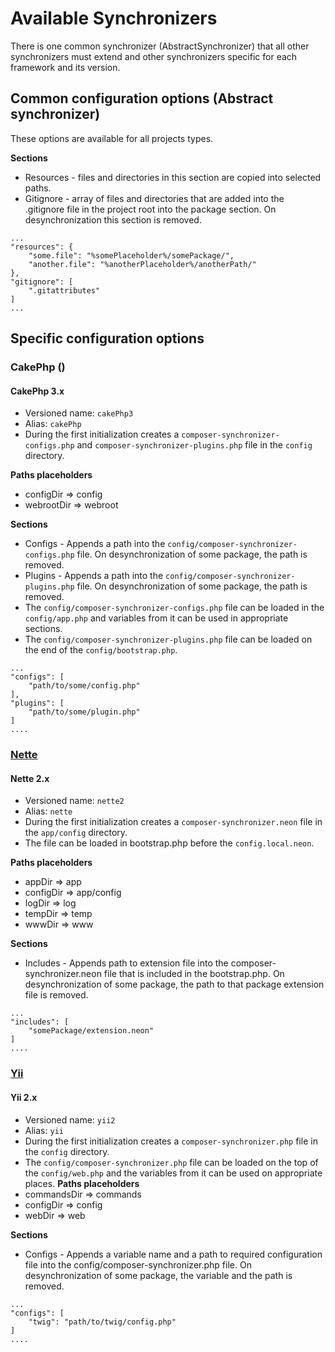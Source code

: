 # Available Synchronizers
There is one common synchronizer (AbstractSynchronizer) that all
other synchronizers must extend and other synchronizers specific for each
framework and its version.

## Common configuration options (Abstract synchronizer) ##
These options are available for all projects types.

**Sections**
- Resources - files and directories in this section are copied into selected paths.
- Gitignore - array of files and directories that are added into the
.gitignore file in the project root into the package section. On desynchronization
this section is removed.
````
...
"resources": {
    "some.file": "%somePlaceholder%/somePackage/",
    "another.file": "%anotherPlaceholder%/anotherPath/"
},
"gitignore": [
    ".gitattributes"
]
...
````

## Specific configuration options ##

### CakePhp ()
#### CakePhp 3.x
- Versioned name: `cakePhp3`
- Alias: `cakePhp`
- During the first initialization creates a `composer-synchronizer-configs.php` and
`composer-synchronizer-plugins.php` file in the `config` directory.

**Paths placeholders**
- configDir => config
- webrootDir => webroot

**Sections**
- Configs - Appends a path into the `config/composer-synchronizer-configs.php`
file. On desynchronization of some package, the path is removed.
- Plugins - Appends a path into the `config/composer-synchronizer-plugins.php`
file. On desynchronization of some package, the path is removed.
- The `config/composer-synchronizer-configs.php` file can be loaded in
the `config/app.php` and variables from it can be used in appropriate sections.
- The `config/composer-synchronizer-plugins.php` file can be loaded on the end of the
`config/bootstrap.php`.

````
...
"configs": [
    "path/to/some/config.php"
],
"plugins": [
    "path/to/some/plugin.php"
]
....
````


### [Nette](https://nette.org/en/)
#### Nette 2.x
- Versioned name: `nette2`
- Alias: `nette`
- During the first initialization creates a `composer-synchronizer.neon`
file in the `app/config` directory.
- The file can be loaded in bootstrap.php before the `config.local.neon`.

**Paths placeholders**
- appDir => app
- configDir => app/config
- logDir => log
- tempDir => temp
- wwwDir => www

**Sections**
- Includes - Appends path to extension file into the composer-synchronizer.neon
file that is included in the bootstrap.php. On desynchronization of some package,
the path to that package extension file is removed.

````
...
"includes": [
    "somePackage/extension.neon"
]
....
````

### [Yii](https://www.yiiframework.com/)
#### Yii 2.x
- Versioned name: `yii2`
- Alias: `yii`
- During the first initialization creates a `composer-synchronizer.php` file in the `config` directory.
- The `config/composer-synchronizer.php` file can be loaded on the top of the
`config/web.php` and the variables from it can be used on appropriate places.
**Paths placeholders**
- commandsDir => commands
- configDir => config
- webDir => web

**Sections**
- Configs - Appends a variable name and a path to required configuration
file into the config/composer-synchronizer.php file. On desynchronization
of some package, the variable and the path is removed.

````
...
"configs": [
    "twig": "path/to/twig/config.php"
]
....
````
